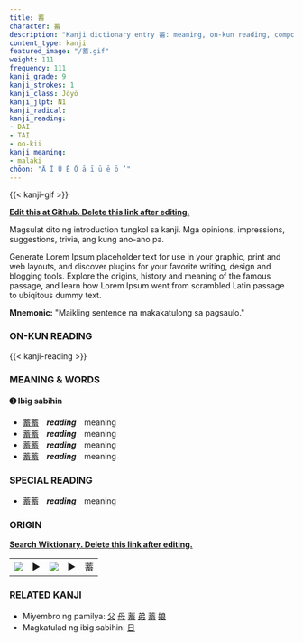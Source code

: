```yaml
---
title: 蓄
character: 蓄
description: "Kanji dictionary entry 蓄: meaning, on-kun reading, compounds, origin, related kanji"
content_type: kanji
featured_image: "/蓄.gif"
weight: 111
frequency: 111
kanji_grade: 9
kanji_strokes: 1
kanji_class: Jōyō
kanji_jlpt: N1
kanji_radical: 
kanji_reading: 
- DAI
- TAI
- oo-kii
kanji_meaning:
- malaki
chōon: "Ā Ī Ū Ē Ō ā ī ū ē ō ’"
---
```

[//]: # (Don't edit the line below. Kanji animated GIF code is automatically generated.)
{{< kanji-gif >}}

[//]: # (Edit below this line.)

**[Edit this at Github. Delete this link after editing.](https://github.com/tim0g/tim/tree/main/content/kanji/蓄/index.md)**

Magsulat dito ng introduction tungkol sa kanji. Mga opinions, impressions, suggestions, trivia, ang kung ano-ano pa.

Generate Lorem Ipsum placeholder text for use in your graphic, print and web layouts, and discover plugins for your favorite writing, design and blogging tools. Explore the origins, history and meaning of the famous passage, and learn how Lorem Ipsum went from scrambled Latin passage to ubiqitous dummy text.
 
**Mnemonic:** "Maikling sentence na makakatulong sa pagsaulo."

### ON-KUN READING

[//]: # (Don't edit the line below. ON-KUN READING code is automatically generated.)
{{< kanji-reading >}}

### MEANING & WORDS

#### ➊ **Ibig sabihin**
  - [蓄](../蓄)[蓄](../蓄)　***reading***　meaning
  - [蓄](../蓄)[蓄](../蓄)　***reading***　meaning
  - [蓄](../蓄)[蓄](../蓄)　***reading***　meaning
  - [蓄](../蓄)[蓄](../蓄)　***reading***　meaning

### SPECIAL READING
  - [蓄](../蓄)[蓄](../蓄)　***reading***　meaning

### ORIGIN

**[Search Wiktionary. Delete this link after editing.](https://wiktionary.org/wiki/蓄)**
<table class="kanji-table"><tr><td>
<img src="60px-蓄-bronze.svg.png">
</td><td>▶</td><td>
<img src="60px-蓄-oracle.svg.png">
</td><td>▶</td>
<td class="kanji-origin">蓄</td>
</tr></table>

### RELATED KANJI
- Miyembro ng pamilya: [父](../父) [母](../母) [蓄](../蓄) [弟](../弟) [蓄](../蓄) [娘](../娘)
- Magkatulad ng ibig sabihin: [日](../日)
